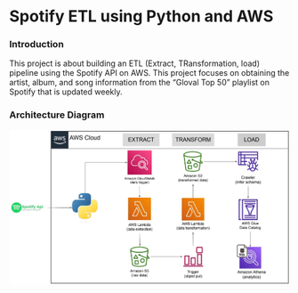 # Spotify ETL using Python and AWS

### Introduction
This project is about building an ETL (Extract, TRansformation, load) pipeline using the Spotify API on AWS. This project focuses on obtaining the artist, album, and song information from the “Gloval Top 50” playlist on Spotify that is updated weekly.

### Architecture Diagram
![Architecture](https://github.com/abdulmkhan325/spotify-etl-pipeline-aws/blob/main/Architecture.PNG)



